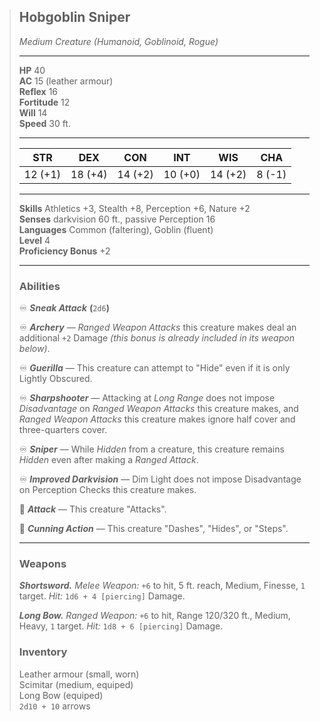 > ## Hobgoblin Sniper
>
> *Medium Creature (Humanoid, Goblinoid, Rogue)*
>
> ---
>
> **HP** 40  
> **AC** 15 (leather armour)  
> **Reflex** 16  
> **Fortitude** 12  
> **Will** 14  
> **Speed** 30 ft.  
>
> ---
>
> |   STR   |   DEX   |   CON   |   INT   |   WIS   |  CHA   |
> |:-------:|:-------:|:-------:|:-------:|:-------:|:------:|
> | 12 (+1) | 18 (+4) | 14 (+2) | 10 (+0) | 14 (+2) | 8 (-1) |
>
> ---
>
> **Skills** Athletics +3, Stealth +8, Perception +6, Nature +2  
> **Senses** darkvision 60 ft., passive Perception 16  
> **Languages** Common (faltering), Goblin (fluent)  
> **Level** 4  
> **Proficiency Bonus** +2  
>
> ---
>
> ### Abilities
>
> ♾️ ***Sneak Attack*** **(**`2d6`**)**
>
> ♾️ ***Archery*** — *Ranged Weapon Attacks* this creature makes deal an additional `+2` Damage *(this bonus is already included in its weapon below)*.
>
> ♾️ ***Guerilla*** — This creature can attempt to "Hide" even if it is only Lightly Obscured.
>
> ♾️ ***Sharpshooter*** — Attacking at *Long Range* does not impose *Disadvantage* on *Ranged Weapon Attacks* this creature makes, and *Ranged Weapon Attacks* this creature makes ignore half cover and three-quarters cover.
>
> ♾️ ***Sniper*** — While *Hidden* from a creature, this creature remains *Hidden* even after making a *Ranged Attack*.
>
> ♾️ ***Improved Darkvision*** — Dim Light does not impose Disadvantage on Perception Checks this creature makes.
>
> 🔷 ***Attack*** — This creature "Attacks".
>
> 🔵 ***Cunning Action*** — This creature "Dashes", "Hides", or "Steps".
>
> ---
>
> ### Weapons
>
> ***Shortsword.*** *Melee Weapon:* `+6` to hit, 5 ft. reach, Medium, Finesse, `1` target. *Hit:* `1d6 + 4 [piercing]` Damage.
>
> ***Long Bow.*** *Ranged Weapon:* `+6` to hit, Range 120/320 ft., Medium, Heavy, `1` target. *Hit:* `1d8 + 6 [piercing]` Damage.
>
> ### Inventory
>
> Leather armour (small, worn)  
> Scimitar (medium, equiped)  
> Long Bow (equiped)  
> `2d10 + 10` arrows  
